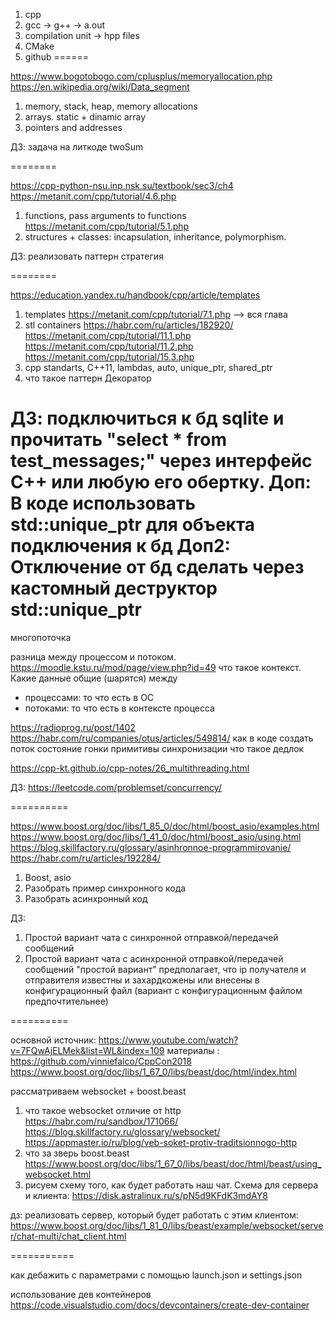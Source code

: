 1. cpp
2. gcc -> g++ -> a.out
3. compilation unit -> hpp files
4. CMake
5. github
======

https://www.bogotobogo.com/cplusplus/memoryallocation.php
https://en.wikipedia.org/wiki/Data_segment

1. memory, stack, heap, memory allocations 
2. arrays. static + dinamic array
3. pointers and addresses

ДЗ: задача на литкоде twoSum

========

https://cpp-python-nsu.inp.nsk.su/textbook/sec3/ch4
https://metanit.com/cpp/tutorial/4.6.php

1. functions, pass arguments to functions
https://metanit.com/cpp/tutorial/5.1.php
2. structures + classes: incapsulation, inheritance, polymorphism. 

ДЗ: реализовать паттерн стратегия

========

https://education.yandex.ru/handbook/cpp/article/templates
1. templates
https://metanit.com/cpp/tutorial/7.1.php --> вся глава
2. stl containers
https://habr.com/ru/articles/182920/
https://metanit.com/cpp/tutorial/11.1.php
https://metanit.com/cpp/tutorial/11.2.php
https://metanit.com/cpp/tutorial/15.3.php
3. cpp standarts, C++11, lambdas, auto, unique_ptr, shared_ptr
4. что такое паттерн Декоратор

ДЗ: подключиться к бд sqlite и прочитать "select * from test_messages;" через интерфейс С++ или любую его обертку. 
Доп: В коде использовать std::unique_ptr для объекта подключения к бд
Доп2: Отключение от бд сделать через кастомный деструктор std::unique_ptr
========

многопоточка

разница между процессом и потоком. https://moodle.kstu.ru/mod/page/view.php?id=49
что такое контекст. Какие данные общие (шарятся) между 
 * процессами: то что есть в ОС
 * потоками: то что есть в контексте процесса

https://radioprog.ru/post/1402
https://habr.com/ru/companies/otus/articles/549814/
как в коде создать поток 
состояние гонки
примитивы синхронизации
что такое дедлок

https://cpp-kt.github.io/cpp-notes/26_multithreading.html

ДЗ: https://leetcode.com/problemset/concurrency/

==========

https://www.boost.org/doc/libs/1_85_0/doc/html/boost_asio/examples.html
https://www.boost.org/doc/libs/1_41_0/doc/html/boost_asio/using.html
https://blog.skillfactory.ru/glossary/asinhronnoe-programmirovanie/
https://habr.com/ru/articles/192284/
1. Boost, asio
2. Разобрать пример синхронного кода
3. Разобрать асинхронный код

ДЗ: 
1. Простой вариант чата с синхронной отправкой/передачей сообщений
2. Простой вариант чата с асинхронной отправкой/передачей сообщений
"простой вариант" предполагает, что ip получателя и отправителя известны и захардкожены или внесены в конфигурационный файл (вариант с конфигурационным файлом предпочтительнее)

==========

основной источник: https://www.youtube.com/watch?v=7FQwAjELMek&list=WL&index=109
материалы : https://github.com/vinniefalco/CppCon2018
https://www.boost.org/doc/libs/1_67_0/libs/beast/doc/html/index.html

рассматриваем websocket + boost.beast

1. что такое websocket отличие от http
https://habr.com/ru/sandbox/171066/
https://blog.skillfactory.ru/glossary/websocket/
https://appmaster.io/ru/blog/veb-soket-protiv-traditsionnogo-http
2. что за зверь boost.beast
https://www.boost.org/doc/libs/1_67_0/libs/beast/doc/html/beast/using_websocket.html
3. рисуем схему того, как будет работать наш чат. Схема для сервера и клиента: https://disk.astralinux.ru/s/pN5d9KFdK3mdAY8

дз: реализовать сервер, который будет работать с этим клиентом: https://www.boost.org/doc/libs/1_81_0/libs/beast/example/websocket/server/chat-multi/chat_client.html

===========

как дебажить с параметрами с помощью launch.json и settings.json

использование дев контейнеров
https://code.visualstudio.com/docs/devcontainers/create-dev-container